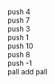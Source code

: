 push 4                             
push 7                           
push 3                       
push 1                       
push 10                      
push 8                       
push -1                      
pall
add
pall            
